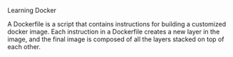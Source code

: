 Learning Docker

A Dockerfile is a script that contains instructions for building a customized docker image. Each instruction in a Dockerfile creates a new layer in the image, and the final image is composed of all the layers stacked on top of each other.
